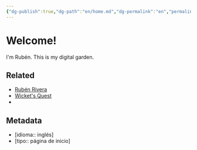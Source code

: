 ```yaml
---
{"dg-publish":true,"dg-path":"en/home.md","dg-permalink":"en","permalink":"/en/","title":"Home","hide":true,"tags":["www"],"noteIcon":"1","created":"2024-04-07T15:11:38.064-06:00","updated":"2024-04-07T17:14:12.043-06:00"}
---
```


# Welcome!

I'm Rubén. This is my digital garden.

## Related

- [Rubén Rivera](https://rubenrivera.mx)
- [Wicket's Quest](https://wicket.quest) 
- 
## Metadata
- [idioma:: inglés]
- [tipo:: página de inicio]